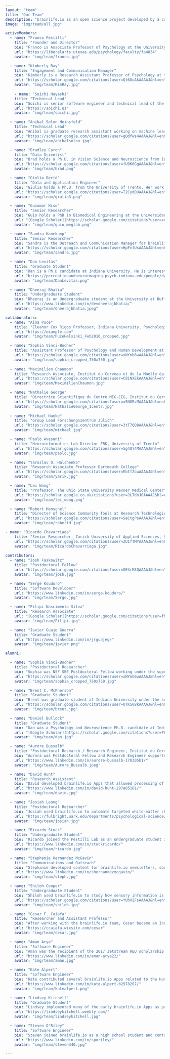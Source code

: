 ```yaml
---
layout: "team"
title: "Our Team"
description: "brainlife.io is an open science project developed by a community of scientists and engineers."
image: "img/team/all.jpg"

activeMembers:
  - name: "Franco Pestilli"
    title: "Founder and Director"
    bio: "Franco is Associate Professor of Psychology at the University of Texas, Austin. Franco holds a Ph.D. from New York University and a Laurea Summa Cum Laude from the University of Rome La Sapienza. Franco trained as a Postdoctoral Researcher at Columbia University, Stanford University and RIKEN Brain Science Institute. Franco's research spans across psychology, computer science and neuroscience. He is a Fellow of the Association for Psychological Science and Psychonomics Society and has received a Microsoft Investigator Fellowship and Janet Taylor Spence Award. Franco is working supported by the BRAIN initiaitve to advance the Brain Imaging Data Structure (BIDS) so to describe brain connectivity and network data. Franco loves running, hiking, rock climbing, mountain biking and motorcycles."
    url: "https://liberalarts.utexas.edu/psychology/faculty/fp4834"
    avatar: "img/team/franco.jpg"

  - name: "Kimberly Ray"
    title: "Engagement and Communication Manager"
    bio: "Kimberly is a Research Assistant Professor of Psychology at the University of Texas, Austin. Kim holds a PhD in Human NeuroImaging from the University of Texas Health Science Center in San Antonio. She is interested in using neuroimaging to understand the functional organization of human brain networks in healthy and diseased populations. Prior to joining the brainlife.io team, Kim completed postdocs at UC Davis and UT Austin examining functional deficits associated with mental health."
    url: "https://scholar.google.com/citations?user=Qt6OuAkAAAAJ&hl=en"
    avatar: "img/team/KimRay.jpg"
    
    - name: "Soichi Hayashi"
    title: "Technical Lead"
    bio: "Soichi is senior software engineer and technical lead of the brainlife.io platform. His passion is to make supercomputers easier to use by researchers and scientists. He graduated with a B.S. in computer science and physics from Henderson State University and worked for Acxiom as a software engineer providing business intelligence and analytics solutions to various fortune 500 companies such as Discover, Citigroup, Dell/EMC. He joined Indiana University in 2008 to work for the Open Science Grid and joined the brainlife.io team in 2017. Soichi likes drawing portraits, playing guitar and cooking."
    url: "https://soichi.us"
    avatar: "img/team/soichi.jpg"

  - name: "Anibal Solon Heinsfeld"
    title: "Technical Lead"
    bio: "Anibal is graduate research assistant working on machine learning methods applied to neuroscience data. He joined the University of Texas at Austin in 2019 and the brainlife.io team in 2021. Anibal is currently developing methods to improve the accuracy with which we can map brain networks. Anibal has contributed to several open-source projects, such as C-PAC (https://fcp-indi.github.io/), OpenNeuro (https://openneuro.org/), and BrainBox (https://brainbox.pasteur.fr/)."
    url: "https://scholar.google.com/citations?user=gQdfws4AAAAJ&hl=en&oi=ao"
    avatar: "img/team/anibalsolon.jpg"

  - name: "Bradley Caron"
    title: "Data Scientist"
    bio: "Brad holds a Ph.D. in Vision Science and Neuroscience from Indiana University. His research focusses on the integration of neuroimaging data modalities and machine learning to understand concussion and human vision. Brad has used Brainlife to publish multiple datasets and has developed several data preprocessing Apps. Brad has also written tutorials that introduce how to use Brainlife and core Python Notebooks templates that demonstrate how to apply statistical methods data preprocessed on brainlife. Brad is passionate about science, sports, and civil rights."
    url: "https://scholar.google.com/citations?user=fU9K6GgAAAAJ&hl=en"
    avatar: "img/team/brad.png"

  - name: "Giulia Bertò"
    title: "Data and Application Engineer"
    bio: "Giulia holds a Ph.D. from the University of Trento. Her work focuses on the application of machine learning methods to Neuroscience data and concussion research. She is devoted to Open Science and contributes to brainlife.io by developing Apps for neuroimaging data analysis and machine learning. Giulia enjoys the mountains, hiking, traveling, and cooking."
    url: "https://scholar.google.com/citations?user=T2CydDUAAAAJ&hl=en"
    avatar: "img/team/giulia3.png"

  - name: "Guiomar Niso"
    title: "Senior Researcher"
    bio: "Guio holds a PhD in Biomedical Engineering at the Universidad Politécnica de Madrid and has been a Postdoctoral Researcher both at the Montreal Neurological Institute, McGill University and Indiana University. Guio uses neuroimaging to study healthy and diseased brain states. Guio is interested in understanding brain dynamics and its underlying mechanisms using electrophysiology. Guio contributes to multiple open science initiatives, for example the Open MEG Archive (OMEGA), open software platform such as brainlife.io, Brainstorm, and Hermes and open data standards such us the Brain Imaging Data Structure (BIDS)."
    url: "[Google Scholar](https://scholar.google.com/citations?user=xqxSCSkAAAAJ)"
    avatar: "img/team/guio_meglab.png"

  - name: "Sandra Hanekamp"
    title: "Senior Researcher"
    bio: "Sandra is the Outreach and Communication Manager for brainlife.io. She holds a B.A. in Neurolinguistics, an M.A. in Clinical Neuropsychology, and a Ph.D. in Cognitive and Perceptual Neuroscience from the University of Groningen. Before joining the brainlife.io team Sandra worked as Postdoctoral fellow at Harvard Medical School. Sandra likes spending time outdoors, water sports and glamour."
    url: "https://scholar.google.com/citations?user=HpFvfUsAAAAJ&hl=en&oi=ao"
    avatar: "img/team/sandra.jpg"

  - name: "Dan Levitas"
    title: "Graduate Student"
    bio: "Dan is a Ph.D candidate at Indiana University. He is interested in using functional MRI methodologies to examine how visual salience can impact perception and decision making. Additionally, he is interested in open science and developing tools to increase transparency and reproducibility in the neuroimaging field."
    url: "https://perceptionandneuroimaging.psych.indiana.edu/people/daniellevitas.html"
    avatar: "img/team/DanLevitas.png"

  - name: "Dheeraj Bhatia"
    title: "Undergraduate Student"
    bio: "Dheeraj is an Undergraduate student at the University at Buffalo. He has been working with brainlife.io since 2020 working with the Microsoft Academic Graph, Azure Cloud and to help improving the user interface. Along with a passion for programming Dheeraj has experience with social media marketing and traffic acquisition. He is interested in open source code and neuroscience research."
    url: "https://www.linkedin.com/in/devdheerajbhatia/"
    avatar: "img/team/dheerajbhatia.jpeg"

collaborators:
  - name: "Aina Puce"
    title: "Eleanor Cox Riggs Professor, Indiana University, Psychological and Brain Sciences"
    url: "https://example.com"
    avatar: "img/team/PuceHelsinki_Feb2016_cropped.jpg"

  - name: "Sophia Vinci-Booher"
    title: "Assistant Professor of Psychology and Human Development at the Peabody College of Education and Human Development, Vanderbilt University"
    url: "https://scholar.google.com/citations?user=xNYnb6wAAAAJ&hl=en"
    avatar: "img/team/sophia_cropped_750x750.jpg"
 
  - name: "Maximilien Chaumon"
    title: "Research Associate, Institut du Cerveau et de la Moelle épinière (ICM), Sorbone University"
    url: "https://scholar.google.com/citations?user=C81NXEkAAAAJ&hl=en"
    avatar: "img/team/MaximilienChaumon.jpg"

  - name: "Nathalie George"
    title: "Directrice Scientifique du Centre MEG-EEG, Institut du Cerveau et de la Moelle Epiniere (ICM), Sorbonne Université"
    url: "https://scholar.google.com/citations?user=x5NORzMAAAAJ&hl=en&oi=ao"
    avatar: "img/team/NathalieGeorge_1centr.jpg"
    
  - name: "Michael Hanke"
    title: "Group Lead Forschungszentrum Jülich"
    url: "https://scholar.google.com/citations?user=3tT7QQ8AAAAJ&hl=en"
    avatar: "img/team/michael.jpg"

  - name: "Paolo Avesani"
    title: "Neuroinformatics Lab Director FBK, University of Trento"
    url: "https://scholar.google.com/citations?user=5g4UY4MAAAAJ&hl=en"
    avatar: "img/team/paolo.jpg"

  - name: "Yaroslav O. Halchenko"
    title: "Research Associate Professor Dartmouth College"
    url: "https://scholar.google.com/citations?user=EbtfZcwAAAAJ&hl=en"
    avatar: "img/team/yarik.jpg"

  - name: "Lei Wang"
    title: "Professor, The Ohio State University Wexner Medical Center"
    url: "https://scholar.google.co.uk/citations?user=JLTdoJ0AAAAJ&hl=en"
    avatar: "img/team/lei_wang.png"

  - name: "Robert Henschel"
    title: "Director of Science Community Tools at Research Technologies, Indiana University"
    url: "https://scholar.google.com/citations?user=SeCtgPsAAAAJ&hl=en"
    avatar: "img/team/robertH.jpg"

- name: "Ricardo Chavarriaga"
    title: "Senior Researcher, Zurich University of Applied Sciences, Switzerland"
    url: "https://scholar.google.com/citations?user=ZU1fTMYAAAAJ&hl=en&oi=ao"
    avatar: "img/team/RIcardoChavarriaga.jpg"
    
contributors:
  - name: "Josh Faskowitz"
    title: "Postdoctoral Fellow"
    url: "https://scholar.google.com/citations?user=GE4rM3QAAAAJ&hl=en"
    avatar: "img/team/josh.jpg"

  - name: "Serge Koudoro"
    title: "Software Developer"
    url: "https://www.linkedin.com/in/serge-koudoro/"
    avatar: "img/team/Serge.jpg"

  - name: "Filipi Nascimento Silva"
    title: "Research Associate"
    url: "[Google Scholar](https://scholar.google.com/citations?user=fhWJEysAAAAJ&hl=en)"
    avatar: "img/team/Filipi.jpg"

  - name: "Javier Guaje Guerra"
    title: "Graduate Student"
    url: "https://www.linkedin.com/in/jrguajeg/"
    avatar: "img/team/javier.png"

alumni:

  - name: "Sophia Vinci-Booher"
    title: "Postdoctoral Researcher"
    bio: "Sophia was NSF SBE Postdoctoral Fellow working under the supervision of Franco. Sophia used brainlife.io to map white-matter microstruture to understand human development and learning. After working with the brainlife.io, Sophia took on a position of Assistant Professor of Psychology and Human Development at the Peabody College of Education and Human Development, Vanderbilt University."
    url: "https://scholar.google.com/citations?user=xNYnb6wAAAAJ&hl=en"
    avatar: "img/team/sophia_cropped_750x750.jpg"

  - name: "Brent C. McPherson"
    title: "Graduate Student"
    bio: "Brent was graduate student at Indiana University under the supervision of Franco Pestilli. After graduating his PhD Brent started as Postdoctoral Fellow at mcGill University in Montreal under the supervision of Prf. J-B. Poline. His research focussed on methods for big data neuroscience and machine learning. Brent developed several brainlife.io Apps that allow users to process raw diffusion-weighted magnetic resonance imaging, perform advanced brain tractography, and build structural brain networks. Brent loves snakes and enjoys listening to heavy metal music."
    url: "https://scholar.google.com/citations?user=UTKS08kAAAAJ&hl=en&oi=sra"
    avatar: "img/team/brent.jpg"

  - name: "Daniel Bullock"
    title: "Graduate Student"
    bio: "Dan was a Psychology and Neuroscience Ph.D. candidate at Indiana University. After working at University of Cincinnati, Duke University, and North Carolina State University, he joined the Pestilli Lab in 2015 focusing on methods for white matter anatomy characterization and automated segmentation. Dan has contributed multiple Apps to brainlife.io. He is passionate about student rights and an open science advocate. After working with brainlife.io, Dan joined the Laboratory of Sarah Heilbronner at the University of Minnesota as a Postdoctoral Fellow."
    url: "[Google Scholar](https://scholar.google.com/citations?user=PhaFy78AAAAJ&hl=en)"
    avatar: "img/team/dan.jpg"

  - name: "Aurore Bussalb"
    title: "Postdoctoral Research / Research Engineer, Institut du Cerveau et de la Moelle épinière (ICM), Sorbone University"
    bio: "Aurora was Postdoctoral Fellow and Research Engineer supported by a NIH NIBIB CRCNS collabroative award. After leaving brainlife.io Aurore took a position as software engineer at BioSerenity, a Franch startup in Paris."
    url: "https://www.linkedin.com/in/aurore-bussalb-170305b1/"
    avatar: "img/team/Aurore_Bussalb.jpeg"

  - name: "David Hunt"
    title: "Research Assistant"
    bio: "David developed brainlife.io Apps that allowed processing of functional neuroimaging data with application to vision science."
    url: "https://www.linkedin.com/in/david-hunt-297a85101/"
    avatar: "img/team/david.jpg"

  - name: "Josiah Leong"
    title: "Postdoctoral Researcher"
    bio: "Josiah used brainlife.io to automate targeted white-matter characterizations in large datasets and processed on the ABCD dataset. After working on the brainlife.io team, Josiah became an Assistant Professor in the Department of Psychology at the University of Arkansas."
    url: "https://fulbright.uark.edu/departments/psychological-science/people/index/uid/josiah/name/Josiah+Leong/"
    avatar: "img/team/josiah.jpg"

  - name: "Ricardo Stuck"
    title: "Undergraduate Student"
    bio: "Ricardo joined the Pestilli Lab as an undergraduate student in 2018 with a focus on athlete TBI brain data. He focused on incorporating brainlife.io into the clinical setting and advancing the field of neuroscience by serving the military population, their families, and the nation. After working with brainlife.io, Ricardo went on to pursue medical school."
    url: "https://www.linkedin.com/in/stuckricardo/"
    avatar: "img/team/ricardo.jpg"

  - name: "Stephanie Hernandez McGavin"
    title: "Communications and Outreach"
    bio: "Stephanie developed content for brainlife.io newsletters, social media, and promotional materials, and engaged with the brainlife.io community members. After brainlife.io, she began working as a proposal coordinator at PND Engineers Inc."
    url: "https://www.linkedin.com/in/shernandezmcgavin/"
    avatar: "img/team/steph.jpg"

  - name: "Shiloh Cooper"
    title: "Undergraduate Student"
    bio: "Shiloh used brainlife.io to study how sensory information is encoded and transformed in neural circuits, and how it is used for decision making. After working with the brainlife.io team, Shiloh became a Graduate Student in the Northwestern University Interdepartmental Neuroscience Program."
    url: "https://scholar.google.com/citations?user=YUhVZFsAAAAJ&hl=en"
    avatar: "img/team/shiloh.jpg"

  - name: "Cesar F. Caiafa"
    title: "Researcher and Assistant Professor"
    bio: "After working with the brainlife.io team, Cesar became an Independent Researcher at CONICET and an Adjunct Professor at the University of Buenos Aires."
    url: "https://ccaiafa.wixsite.com/cesar"
    avatar: "img/team/cesar.jpg"

  - name: "Aman Arya"
    title: "Software Engineer"
    bio: "Aman was the recipient of the 2017 Jetstream REU scholarship and worked with the Jetstream cloud platform and Amazon AWS to extend service to brailife.io. After working with the brainlife.io team, Aman took a position as Software Engineer at Amazon."
    url: "https://www.linkedin.com/in/aman-arya22/"
    avatar: "img/team/aman.jpg"

  - name: "Kate Alpert"
    title: "Software Engineer"
    bio: "Kate contributed several brainlife.io Apps related to the Human Connectome Project standard processing pipeline. After working with the brainlife.io team, she took a position as Software Engineer at Radiologics."
    url: "https://www.linkedin.com/in/kate-alpert-b2978267/"
    avatar: "img/team/katealpert.png"

  - name: "Lindsey Kitchell"
    title: "Graduate Student"
    bio: "Lindsey implemented many of the early brainlife.io Apps as part of her research projects in the Pestilli Lab. After working with the brainlife.io team, Lindsey became a Neuroscientist in the Neuro-AI and Connectomics section of the Intelligent Systems Center at Johns Hopkins University Applied Physics Lab."
    url: "https://lindseykitchell.weebly.com/"
    avatar: "img/team/lindseykitchell.jpg"

  - name: "Steven O'Riley"
    title: "Software Engineer"
    bio: "Steven joined brainlife.io as a high school student and contributed to the development of the brainlife.io platform functionality. After working with the brainlife.io team, Steve took at position as Software Engineer at PSI Services."
    url: "https://www.linkedin.com/in/sporiley/"
    avatar: "img/team/steven340.jpg"

---
```


